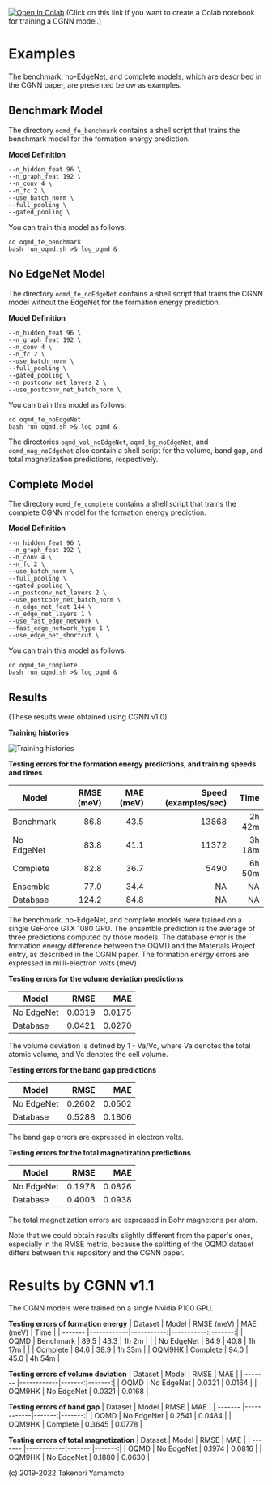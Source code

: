 [![Open In Colab](https://colab.research.google.com/assets/colab-badge.svg)](https://colab.research.google.com/github/Tony-Y/oqmd-v1.2-dataset-for-cgnn/blob/main/CGNN_oqmd_fe_benchmark.ipynb)
\(Click on this link if you want to create a Colab notebook for training a CGNN model.\)

# Examples

The benchmark, no-EdgeNet, and complete models, which are described in the CGNN paper, are presented below as examples.

## Benchmark Model
The directory `oqmd_fe_benchmark` contains a shell script that trains the benchmark model for the formation energy prediction.

**Model Definition**
```
--n_hidden_feat 96 \
--n_graph_feat 192 \
--n_conv 4 \
--n_fc 2 \
--use_batch_norm \
--full_pooling \
--gated_pooling \
```

You can train this model as follows:
```
cd oqmd_fe_benchmark
bash run_oqmd.sh >& log_oqmd &
```

## No EdgeNet Model
The directory `oqmd_fe_noEdgeNet` contains a shell script that trains the CGNN model without the EdgeNet for the formation energy prediction.

**Model Definition**
```
--n_hidden_feat 96 \
--n_graph_feat 192 \
--n_conv 4 \
--n_fc 2 \
--use_batch_norm \
--full_pooling \
--gated_pooling \
--n_postconv_net_layers 2 \
--use_postconv_net_batch_norm \
```

You can train this model as follows:
```
cd oqmd_fe_noEdgeNet
bash run_oqmd.sh >& log_oqmd &
```

The directories `oqmd_vol_noEdgeNet`, `oqmd_bg_noEdgeNet`, and `oqmd_mag_noEdgeNet` also contain a shell script for the volume, band gap, and total magnetization predictions, respectively.

## Complete Model
The directory `oqmd_fe_complete` contains a shell script that trains the complete CGNN model for the formation energy prediction.

**Model Definition**
```
--n_hidden_feat 96 \
--n_graph_feat 192 \
--n_conv 4 \
--n_fc 2 \
--use_batch_norm \
--full_pooling \
--gated_pooling \
--n_postconv_net_layers 2 \
--use_postconv_net_batch_norm \
--n_edge_net_feat 144 \
--n_edge_net_layers 1 \
--use_fast_edge_network \
--fast_edge_network_type 1 \
--use_edge_net_shortcut \
```

You can train this model as follows:
```
cd oqmd_fe_complete
bash run_oqmd.sh >& log_oqmd &
```

## Results
(These results were obtained using CGNN v1.0)

**Training histories**

![Training histories](../figs/fig_training_histories.png)

**Testing errors for the formation energy predictions, and training speeds and times**

| Model      | RMSE (meV) | MAE (meV)  | Speed (examples/sec) | Time   |
|------------|-----------:|-----------:|---------------------:|-------:|
| Benchmark  |       86.8 |       43.5 |                13868 | 2h 42m |
| No EdgeNet |       83.8 |       41.1 |                11372 | 3h 18m |
| Complete   |       82.8 |       36.7 |                 5490 | 6h 50m |
| Ensemble   |       77.0 |       34.4 |                   NA |     NA |
| Database   |      124.2 |       84.8 |                   NA |     NA |

The benchmark, no-EdgeNet, and complete models were trained on a single GeForce GTX 1080 GPU. The ensemble prediction is the average of three predictions computed by those  models. The database error is the formation energy difference between the OQMD and the Materials Project entry, as described in the CGNN paper. The formation energy errors are expressed in milli-electron volts (meV).

**Testing errors for the volume deviation predictions**

| Model      | RMSE   | MAE    |
|------------|-------:|-------:|
| No EdgeNet | 0.0319 | 0.0175 |
| Database   | 0.0421 | 0.0270 |

The volume deviation is defined by 1 - Va/Vc, where Va denotes the total atomic volume, and Vc denotes the cell volume.

**Testing errors for the band gap predictions**

| Model      | RMSE   | MAE    |
|------------|-------:|-------:|
| No EdgeNet | 0.2602 | 0.0502 |
| Database   | 0.5288 | 0.1806 |

The band gap errors are expressed in electron volts.

**Testing errors for the total magnetization predictions**

| Model      | RMSE   | MAE    |
|------------|-------:|-------:|
| No EdgeNet | 0.1978 | 0.0826 |
| Database   | 0.4003 | 0.0938 |

The total magnetization errors are expressed in Bohr magnetons per atom.

Note that we could obtain results slightly different from the paper's ones, especially in the RMSE metric, because the splitting of the OQMD dataset differs between this repository and the CGNN paper.

# Results by CGNN v1.1

The CGNN models were trained on a single Nvidia P100 GPU.

**Testing errors of formation energy**
| Dataset | Model      | RMSE (meV) | MAE (meV)  | Time   |
| ------- |------------|-----------:|-----------:|-------:|
| OQMD    | Benchmark  |       89.5 |       43.3 | 1h  2m |
|         | No EdgeNet |       84.9 |       40.8 | 1h 17m |
|         | Complete   |       84.6 |       38.9 | 1h 33m |
| OQM9HK  | Complete   |       94.0 |       45.0 | 4h 54m |

**Testing errors of volume deviation**
| Dataset | Model      | RMSE   | MAE    |
| ------- |------------|-------:|-------:|
| OQMD    | No EdgeNet | 0.0321 | 0.0164 |
| OQM9HK  | No EdgeNet | 0.0321 | 0.0168 |

**Testing errors of band gap**
| Dataset | Model      | RMSE   | MAE    |
| ------- |------------|-------:|-------:|
| OQMD    | No EdgeNet | 0.2541 | 0.0484 |
| OQM9HK  | Complete   | 0.3645 | 0.0778 |

**Testing errors of total magnetization**
| Dataset | Model      | RMSE   | MAE    |
| ------- |------------|-------:|-------:|
| OQMD    | No EdgeNet | 0.1974 | 0.0816 |
| OQM9HK  | No EdgeNet | 0.1880 | 0.0630 |

(c) 2019-2022 Takenori Yamamoto
